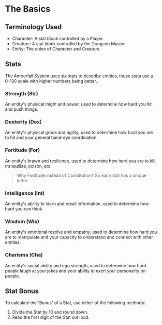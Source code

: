 # The Basics

## Terminology Used

- Character: A stat block controlled by a Player.
- Creature: A stat block controlled by the Dungeon Master.
- Entity: The union of Character and Creature.

## Stats
The Amberfall System uses six stats to describe entities, these stats use a 0-100 scale with higher numbers being better.

### Strength (Str)
An entity's physical might and power, used to determine how hard you hit and push things.

### Dexterity (Dex)
An entity's physical grace and agility, used to determine how hard you are to hit and your general hand-eye coordination.

### Fortitude (For)
An entity's brawn and resilience, used to determine how hard you are to kill, tranquilize, poison, etc.

> Why Fortitude instead of Constitution? So each stat has a unique letter.

### Intelligence (Int)
An entity's ability to learn and recall information, used to determine how hard you can think.

### Wisdom (Wis)
An entity's emotional resolve and empathy, used to determine how hard you are to manipulate and your capacity to understand and connect with other entities.

### Charisma (Cha)
An entity's social ability and ego strength, used to determine how hard people laugh at your jokes and your ability to exert your personality on people.

## Stat Bonus
To calculate the 'Bonus' of a Stat, use either of the following methods:

1. Divide the Stat by 10 and round down.
2. Read the first digit of the Stat out loud. 

